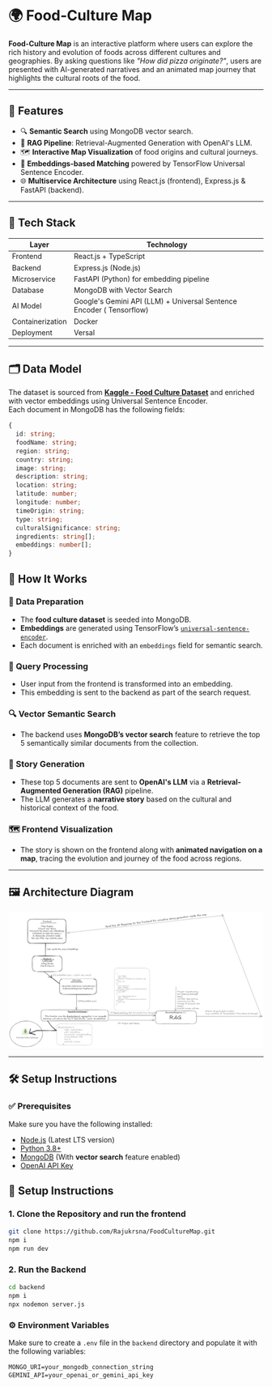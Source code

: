 # 🌍 Food-Culture Map

**Food-Culture Map** is an interactive platform where users can explore the rich history and evolution of foods across different cultures and geographies. By asking questions like *"How did pizza originate?"*, users are presented with AI-generated narratives and an animated map journey that highlights the cultural roots of the food.

---

## 🚀 Features

- 🔍 **Semantic Search** using MongoDB vector search.
- 🤖 **RAG Pipeline**: Retrieval-Augmented Generation with OpenAI's LLM.
- 🗺️ **Interactive Map Visualization** of food origins and cultural journeys.
- 🧠 **Embeddings-based Matching** powered by TensorFlow Universal Sentence Encoder.
- 🌐 **Multiservice Architecture** using React.js (frontend), Express.js & FastAPI (backend).

---

## 🧠 Tech Stack

| Layer       | Technology                            |
|-------------|----------------------------------------|
| Frontend    | React.js + TypeScript                 |
| Backend     | Express.js (Node.js)                  |
| Microservice | FastAPI (Python) for embedding pipeline |
| Database    | MongoDB with Vector Search            |
| AI Model    | Google's Gemini API (LLM) + Universal Sentence Encoder ( Tensorflow)  |
| Containerization  | Docker |
| Deployment  | Versal |

---

## 🗂️ Data Model

The dataset is sourced from **[Kaggle - Food Culture Dataset](https://www.kaggle.com/)** and enriched with vector embeddings using Universal Sentence Encoder.  
Each document in MongoDB has the following fields:

```ts
{
  id: string;
  foodName: string;
  region: string;
  country: string;
  image: string;
  description: string;
  location: string;
  latitude: number;
  longitude: number;
  timeOrigin: string;
  type: string;
  culturalSignificance: string;
  ingredients: string[];
  embeddings: number[];
}
```
## 🔄 How It Works

### 🧾 Data Preparation
- The **food culture dataset** is seeded into MongoDB.
- **Embeddings** are generated using TensorFlow’s [`universal-sentence-encoder`](https://www.npmjs.com/package/@tensorflow-models/universal-sentence-encoder).
- Each document is enriched with an `embeddings` field for semantic search.

### 🧠 Query Processing
- User input from the frontend is transformed into an embedding.
- This embedding is sent to the backend as part of the search request.

### 🔍 Vector Semantic Search
- The backend uses **MongoDB’s vector search** feature to retrieve the top 5 semantically similar documents from the collection.

### 📝 Story Generation
- These top 5 documents are sent to **OpenAI's LLM** via a **Retrieval-Augmented Generation (RAG)** pipeline.
- The LLM generates a **narrative story** based on the cultural and historical context of the food.

### 🗺️ Frontend Visualization
- The story is shown on the frontend along with **animated navigation on a map**, tracing the evolution and journey of the food across regions.

---

## 🖼️ Architecture Diagram

![Architecture Diagram](./public/uploads/architecture.png)

---

## 🛠️ Setup Instructions

### ✅ Prerequisites

Make sure you have the following installed:

- [Node.js](https://nodejs.org/) (Latest LTS version)
- [Python 3.8+](https://www.python.org/downloads/)
- [MongoDB](https://www.mongodb.com/atlas/database) (With **vector search** feature enabled)
- [OpenAI API Key](https://platform.openai.com/account/api-keys)

## 🔧 Setup Instructions

### 1. Clone the Repository and run the frontend

```bash
git clone https://github.com/Rajukrsna/FoodCultureMap.git
npm i
npm run dev

```
### 2. Run the Backend

```bash
cd backend
npm i
npx nodemon server.js

```

### ⚙️ Environment Variables

Make sure to create a `.env` file in the `backend` directory and populate it with the following variables:

```env
MONGO_URI=your_mongodb_connection_string
GEMINI_API=your_openai_or_gemini_api_key
```
